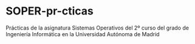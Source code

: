 # SOPER-pr-cticas
Prácticas de la asignatura Sistemas Operativos del 2º curso del grado de Ingeniería Informática en la Universidad Autónoma de Madrid
